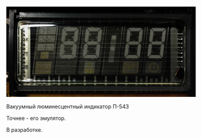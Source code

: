 ﻿![psybot icon](ClockDisp/Resources/IndicatorOff2.jpg)

Вакуумный люминесцентный индикатор П-543

Точнее - его эмулятор.

В разработке.
